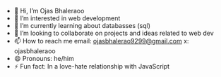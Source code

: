 - 👋 Hi, I’m Ojas Bhaleraoo
- 👀 I’m interested in web development
- 🌱 I’m currently learning about databasses (sql)
- 💞️ I’m looking to collaborate on projects and ideas related to web dev
- 📫 How to reach me email: ojasbhalerao9299@gmail.com x: ojasbhaleraoo
- 😄 Pronouns: he/him
- ⚡ Fun fact: In a love-hate relationship with JavaScript


